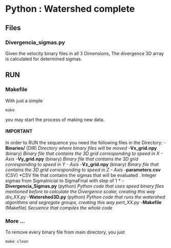 # Python : Watershed complete

## Files

### Divergencia_sigmas.py
Given the velocity binary files in all 3 Dimensions, The divergence 3D array is calculated for determined sigmas.


## RUN

### Makefile
With just a simple 
```
make
```
you may start the process of making new data.

#### IMPORTANT
In order to RUN the sequence you need the following files in the Directory:
-**Binaries/** (DIR) *Directory where binary files will be moved*
-**Vx_grid.npy** (binary) *Binary file that contains the 3D grid corresponding to speed in X - Axis*
-**Vy_grid.npy** (binary) *Binary file that contains the 3D grid corresponding to speed in Y - Axis*
-**Vz_grid.npy** (binary) *Binary file that contains the 3D grid corresponding to speed in Z - Axis*
-**parameters.csv** (CSV) *CSV file that contains the sigmas that will be evaluated . Integer sigmas from SigmaInicial to SigmaFinal with step of 1 *
-**Divergencia_Sigmas.py** (python) *Python code that uses speed binary files mentioned before to calculate the Divergence scalar, creating this way div_XX.py*
-**Watershed3D.py** (python) *Python code that runs the watershed algorithms and segregate groups, creating this way pert_XX.py*
-**Makefile** (Makefile) *Secuence that compiles the whole code*

### More ...
To remove every binary file from main directory, you just 
```
make clean
```
